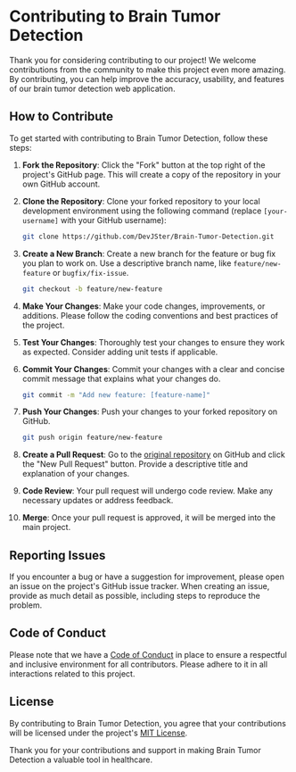 
# Contributing to Brain Tumor Detection

Thank you for considering contributing to our project! We welcome contributions from the community to make this project even more amazing. By contributing, you can help improve the accuracy, usability, and features of our brain tumor detection web application.

## How to Contribute

To get started with contributing to Brain Tumor Detection, follow these steps:

1. **Fork the Repository**: Click the "Fork" button at the top right of the project's GitHub page. This will create a copy of the repository in your own GitHub account.

2. **Clone the Repository**: Clone your forked repository to your local development environment using the following command (replace `[your-username]` with your GitHub username):

   ```bash
   git clone https://github.com/DevJSter/Brain-Tumor-Detection.git
   ```

3. **Create a New Branch**: Create a new branch for the feature or bug fix you plan to work on. Use a descriptive branch name, like `feature/new-feature` or `bugfix/fix-issue`.

   ```bash
   git checkout -b feature/new-feature
   ```

4. **Make Your Changes**: Make your code changes, improvements, or additions. Please follow the coding conventions and best practices of the project.

5. **Test Your Changes**: Thoroughly test your changes to ensure they work as expected. Consider adding unit tests if applicable.

6. **Commit Your Changes**: Commit your changes with a clear and concise commit message that explains what your changes do.

   ```bash
   git commit -m "Add new feature: [feature-name]"
   ```

7. **Push Your Changes**: Push your changes to your forked repository on GitHub.

   ```bash
   git push origin feature/new-feature
   ```

8. **Create a Pull Request**: Go to the [original repository](https://github.com/original-repo/Brain-Tumor-Detection) on GitHub and click the "New Pull Request" button. Provide a descriptive title and explanation of your changes.

9. **Code Review**: Your pull request will undergo code review. Make any necessary updates or address feedback.

10. **Merge**: Once your pull request is approved, it will be merged into the main project.

## Reporting Issues

If you encounter a bug or have a suggestion for improvement, please open an issue on the project's GitHub issue tracker. When creating an issue, provide as much detail as possible, including steps to reproduce the problem.

## Code of Conduct

Please note that we have a [Code of Conduct](CODE_OF_CONDUCT.md) in place to ensure a respectful and inclusive environment for all contributors. Please adhere to it in all interactions related to this project.

## License

By contributing to Brain Tumor Detection, you agree that your contributions will be licensed under the project's [MIT License](LICENSE).

Thank you for your contributions and support in making Brain Tumor Detection a valuable tool in healthcare.
